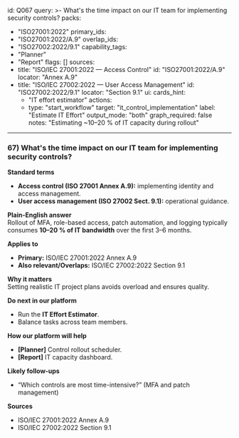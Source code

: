 id: Q067
query: >-
  What's the time impact on our IT team for implementing security controls?
packs:
  - "ISO27001:2022"
primary_ids:
  - "ISO27001:2022/A.9"
overlap_ids:
  - "ISO27002:2022/9.1"
capability_tags:
  - "Planner"
  - "Report"
flags: []
sources:
  - title: "ISO/IEC 27001:2022 — Access Control"
    id: "ISO27001:2022/A.9"
    locator: "Annex A.9"
  - title: "ISO/IEC 27002:2022 — User Access Management"
    id: "ISO27002:2022/9.1"
    locator: "Section 9.1"
ui:
  cards_hint:
    - "IT effort estimator"
  actions:
    - type: "start_workflow"
      target: "it_control_implementation"
      label: "Estimate IT Effort"
output_mode: "both"
graph_required: false
notes: "Estimating ~10–20 % of IT capacity during rollout"
---
### 67) What's the time impact on our IT team for implementing security controls?

**Standard terms**  
- **Access control (ISO 27001 Annex A.9):** implementing identity and access management.  
- **User access management (ISO 27002 Sect. 9.1):** operational guidance.

**Plain-English answer**  
Rollout of MFA, role-based access, patch automation, and logging typically consumes **10–20 % of IT bandwidth** over the first 3–6 months.

**Applies to**  
- **Primary:** ISO/IEC 27001:2022 Annex A.9  
- **Also relevant/Overlaps:** ISO/IEC 27002:2022 Section 9.1

**Why it matters**  
Setting realistic IT project plans avoids overload and ensures quality.

**Do next in our platform**  
- Run the **IT Effort Estimator**.  
- Balance tasks across team members.

**How our platform will help**  
- **[Planner]** Control rollout scheduler.  
- **[Report]** IT capacity dashboard.

**Likely follow-ups**  
- “Which controls are most time-intensive?” (MFA and patch management)

**Sources**  
- ISO/IEC 27001:2022 Annex A.9  
- ISO/IEC 27002:2022 Section 9.1
